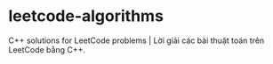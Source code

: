 # leetcode-algorithms
C++ solutions for LeetCode problems | Lời giải các bài thuật toán trên LeetCode bằng C++.
